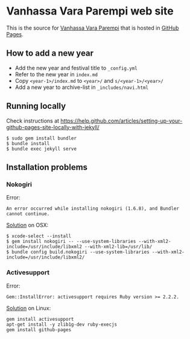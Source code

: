 # Vanhassa Vara Parempi web site

This is the source for [Vanhassa Vara Parempi](http://www.vanhassavaraparempi.fi/) that is hosted in [GitHub Pages](https://pages.github.com/).

## How to add a new year

* Add the new year and festival title to `_config.yml`
* Refer to the new year in `index.md`
* Copy `<year-1>/index.md` to `<year>/` and `s/<year-1>/<year>/`
* Add a new year to archive-list in `_includes/navi.html`

## Running locally

Check instructions at https://help.github.com/articles/setting-up-your-github-pages-site-locally-with-jekyll/

```
$ sudo gem install bundler
$ bundle install
$ bundle exec jekyll serve
```
## Installation problems

### Nokogiri

Error:
```
An error occurred while installing nokogiri (1.6.8), and Bundler cannot continue.
```

[Solution](http://stackoverflow.com/a/34653921) on OSX:

```
$ xcode-select --install
$ gem install nokogiri -- --use-system-libraries --with-xml2-include=/usr/include/libxml2 --with-xml2-lib=/usr/lib/
$ bundle config build.nokogiri --use-system-libraries --with-xml2-include=/usr/include/libxml2/
```

### Activesupport

Error:
```
Gem::InstallError: activesupport requires Ruby version >= 2.2.2.
```

[Solution](https://github.com/github/pages-gem/issues/181) on Linux:

```
gem install activesupport
apt-get install -y zlib1g-dev ruby-execjs
gem install github-pages
```
